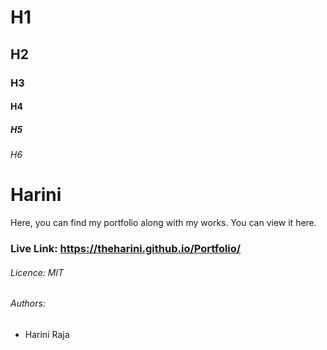 # H1
## H2
### H3
#### H4
##### H5
###### H6
# Harini
Here, you can find my portfolio along with my works. You can view it here.
### Live Link: https://theharini.github.io/Portfolio/
###### Licence: MIT
###### Authors:
- Harini Raja

